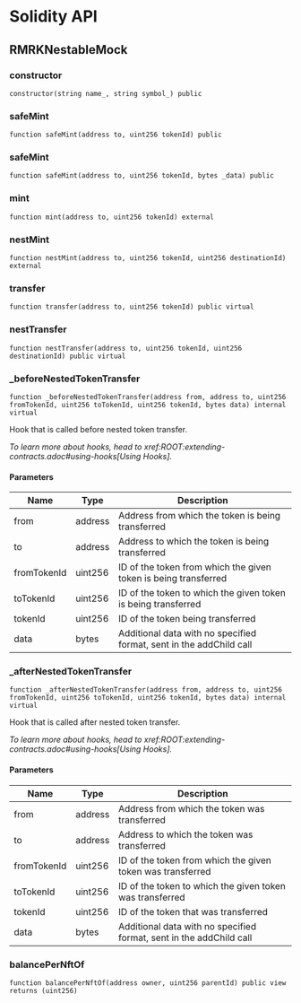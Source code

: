 # Solidity API

## RMRKNestableMock

### constructor

```solidity
constructor(string name_, string symbol_) public
```

### safeMint

```solidity
function safeMint(address to, uint256 tokenId) public
```

### safeMint

```solidity
function safeMint(address to, uint256 tokenId, bytes _data) public
```

### mint

```solidity
function mint(address to, uint256 tokenId) external
```

### nestMint

```solidity
function nestMint(address to, uint256 tokenId, uint256 destinationId) external
```

### transfer

```solidity
function transfer(address to, uint256 tokenId) public virtual
```

### nestTransfer

```solidity
function nestTransfer(address to, uint256 tokenId, uint256 destinationId) public virtual
```

### _beforeNestedTokenTransfer

```solidity
function _beforeNestedTokenTransfer(address from, address to, uint256 fromTokenId, uint256 toTokenId, uint256 tokenId, bytes data) internal virtual
```

Hook that is called before nested token transfer.

_To learn more about hooks, head to xref:ROOT:extending-contracts.adoc#using-hooks[Using Hooks]._

#### Parameters

| Name | Type | Description |
| ---- | ---- | ----------- |
| from | address | Address from which the token is being transferred |
| to | address | Address to which the token is being transferred |
| fromTokenId | uint256 | ID of the token from which the given token is being transferred |
| toTokenId | uint256 | ID of the token to which the given token is being transferred |
| tokenId | uint256 | ID of the token being transferred |
| data | bytes | Additional data with no specified format, sent in the addChild call |

### _afterNestedTokenTransfer

```solidity
function _afterNestedTokenTransfer(address from, address to, uint256 fromTokenId, uint256 toTokenId, uint256 tokenId, bytes data) internal virtual
```

Hook that is called after nested token transfer.

_To learn more about hooks, head to xref:ROOT:extending-contracts.adoc#using-hooks[Using Hooks]._

#### Parameters

| Name | Type | Description |
| ---- | ---- | ----------- |
| from | address | Address from which the token was transferred |
| to | address | Address to which the token was transferred |
| fromTokenId | uint256 | ID of the token from which the given token was transferred |
| toTokenId | uint256 | ID of the token to which the given token was transferred |
| tokenId | uint256 | ID of the token that was transferred |
| data | bytes | Additional data with no specified format, sent in the addChild call |

### balancePerNftOf

```solidity
function balancePerNftOf(address owner, uint256 parentId) public view returns (uint256)
```

